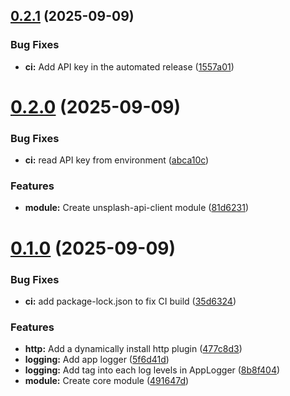 ## [0.2.1](https://github.com/lackary/api-client-kmp/compare/0.2.0...0.2.1) (2025-09-09)


### Bug Fixes

* **ci:** Add API key in the automated release ([1557a01](https://github.com/lackary/api-client-kmp/commit/1557a015716a73ec9287f1a6888e1842086ca914))

# [0.2.0](https://github.com/lackary/api-client-kmp/compare/0.1.0...0.2.0) (2025-09-09)


### Bug Fixes

* **ci:** read API key from environment ([abca10c](https://github.com/lackary/api-client-kmp/commit/abca10c79feded09cf9cb68ba67b2d7ea4ab5426))


### Features

* **module:** Create unsplash-api-client module ([81d6231](https://github.com/lackary/api-client-kmp/commit/81d623182e0bd3d3f0d833a53df94f7f5f008077))

# [0.1.0](https://github.com/lackary/api-client-kmp/compare/0.0.1...0.1.0) (2025-09-09)


### Bug Fixes

* **ci:** add package-lock.json to fix CI build ([35d6324](https://github.com/lackary/api-client-kmp/commit/35d6324d24f4f8901b4c6913c29966598ff5447a))


### Features

* **http:** Add a dynamically install http plugin ([477c8d3](https://github.com/lackary/api-client-kmp/commit/477c8d38c8da8881505992d2bb3c533ee2d05d13))
* **logging:** Add app logger ([5f6d41d](https://github.com/lackary/api-client-kmp/commit/5f6d41d105fe964926e8b163bfb6f04758ccd310))
* **logging:** Add tag into each log levels in AppLogger ([8b8f404](https://github.com/lackary/api-client-kmp/commit/8b8f40470e0c38514bb63a0067ec72ea7b124d88))
* **module:** Create core module ([491647d](https://github.com/lackary/api-client-kmp/commit/491647d14f8e4fc42fcdbbd72a8db6e438fb399b))
